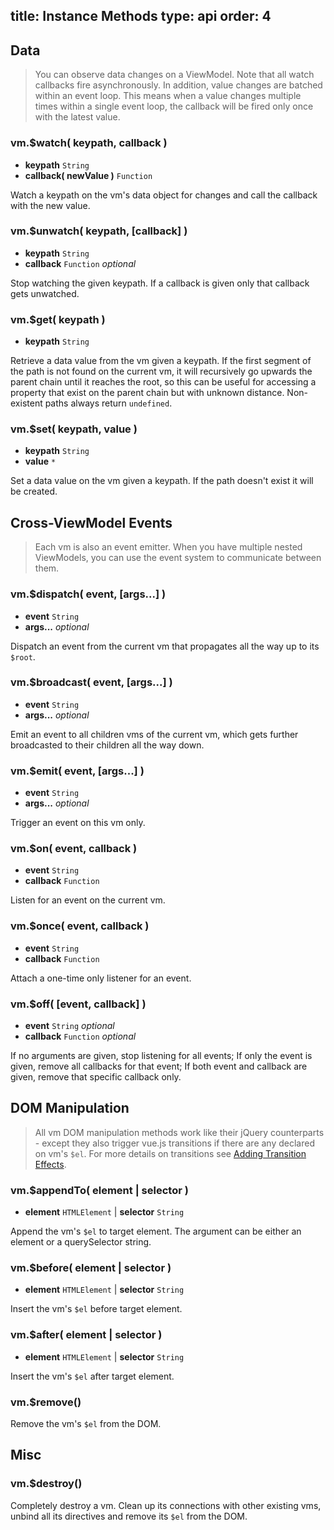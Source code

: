 title: Instance Methods
type: api
order: 4
---

## Data

> You can observe data changes on a ViewModel. Note that all watch callbacks fire asynchronously. In addition, value changes are batched within an event loop. This means when a value changes multiple times within a single event loop, the callback will be fired only once with the latest value.

### vm.$watch( keypath, callback )

- **keypath** `String`
- **callback( newValue )** `Function`

Watch a keypath on the vm's data object for changes and call the callback with the new value.

### vm.$unwatch( keypath, [callback] )

- **keypath** `String`
- **callback** `Function` *optional*

Stop watching the given keypath. If a callback is given only that callback gets unwatched.

### vm.$get( keypath )

- **keypath** `String`

Retrieve a data value from the vm given a keypath. If the first segment of the path is not found on the current vm, it will recursively go upwards the parent chain until it reaches the root, so this can be useful for accessing a property that exist on the parent chain but with unknown distance. Non-existent paths always return `undefined`.

### vm.$set( keypath, value )

- **keypath** `String`
- **value** `*`

Set a data value on the vm given a keypath. If the path doesn't exist it will be created.

## Cross-ViewModel Events

> Each vm is also an event emitter. When you have multiple nested ViewModels, you can use the event system to communicate between them.

### vm.$dispatch( event, [args...] )

- **event** `String`
- **args...** *optional*

Dispatch an event from the current vm that propagates all the way up to its `$root`.

### vm.$broadcast( event, [args...] )

- **event** `String`
- **args...** *optional*

Emit an event to all children vms of the current vm, which gets further broadcasted to their children all the way down.

### vm.$emit( event, [args...] )

- **event** `String`
- **args...** *optional*

Trigger an event on this vm only.

### vm.$on( event, callback )

- **event** `String`
- **callback** `Function`

Listen for an event on the current vm.

### vm.$once( event, callback )

- **event** `String`
- **callback** `Function`

Attach a one-time only listener for an event.

### vm.$off( [event, callback] )

- **event** `String` *optional*
- **callback** `Function` *optional*

If no arguments are given, stop listening for all events; If only the event is given, remove all callbacks for that event; If both event and callback are given, remove that specific callback only.

## DOM Manipulation

> All vm DOM manipulation methods work like their jQuery counterparts - except they also trigger vue.js transitions if there are any declared on vm's `$el`. For more details on transitions see [Adding Transition Effects](/guide/transitions.html).

### vm.$appendTo( element | selector )

- **element** `HTMLElement` | **selector** `String`

Append the vm's `$el` to target element. The argument can be either an element or a querySelector string.

### vm.$before( element | selector )

- **element** `HTMLElement` | **selector** `String`

Insert the vm's `$el` before target element.

### vm.$after( element | selector )

- **element** `HTMLElement` | **selector** `String`

Insert the vm's `$el` after target element.

### vm.$remove()

Remove the vm's `$el` from the DOM.

## Misc

### vm.$destroy()

Completely destroy a vm. Clean up its connections with other existing vms, unbind all its directives and remove its `$el` from the DOM.
